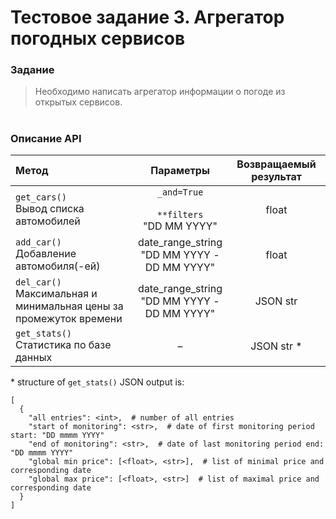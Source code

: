# Тестовое задание 3. Агрегатор погодных сервисов
### Задание
>Необходимо написать агрегатор информации о погоде из открытых сервисов.
#
### Описание API



| Метод | Параметры | Возвращаемый результат |
| :--- | :---: | :---: |
| ```get_cars()``` <br/> Вывод списка автомобилей | ```_and=True```<br/><br/>```**filters```<br/>"DD MM YYYY" | float <br/> |
| ```add_car()``` <br/> Добавление автомобиля(-ей) | date_range_string <br/> "DD MM YYYY - <br/>DD MM YYYY" | float <br/> |
| ```del_car()``` <br/> Максимальная и минимальная цены за промежуток времени |date_range_string <br/> "DD MM YYYY - <br/>DD MM YYYY" | JSON str |
| ```get_stats()``` <br/> Статистика по базе данных |   –   | JSON str * |

\* structure of ```get_stats()``` JSON output is:
```
[
  {
    "all entries": <int>,  # number of all entries 
    "start of monitoring": <str>,  # date of first monitoring period start: "DD mmmm YYYY"
    "end of monitoring": <str>,  # date of last monitoring period end: "DD mmmm YYYY"
    "global min price": [<float>, <str>],  # list of minimal price and corresponding date
    "global max price": [<float>, <str>]  # list of maximal price and corresponding date
  }
]
```
